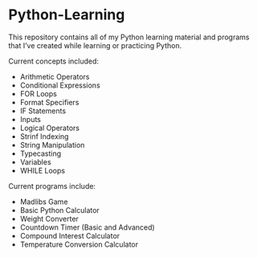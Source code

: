 # Python-Learning
This repository contains all of my Python learning material and programs that I’ve created while learning or practicing Python. 

Current concepts included:
- Arithmetic Operators
- Conditional Expressions
- FOR Loops
- Format Specifiers
- IF Statements
- Inputs
- Logical Operators
- Strinf Indexing
- String Manipulation
- Typecasting
- Variables
- WHILE Loops

Current programs include:
- Madlibs Game
- Basic Python Calculator
- Weight Converter
- Countdown Timer (Basic and Advanced)
- Compound Interest Calculator
- Temperature Conversion Calculator
